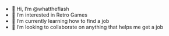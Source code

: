 - 👋 Hi, I’m @whattheflash
- 👀 I’m interested in Retro Games
- 🌱 I’m currently learning how to find a job
- 💞️ I’m looking to collaborate on anything that helps me get a job

<!---
whattheflash/whattheflash is a ✨ special ✨ repository because its `README.md` (this file) appears on your GitHub profile.
You can click the Preview link to take a look at your changes.
--->
